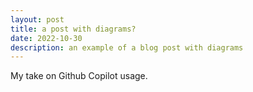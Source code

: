 ```yaml
---
layout: post
title: a post with diagrams?
date: 2022-10-30
description: an example of a blog post with diagrams
---
```

My take on Github Copilot usage.
